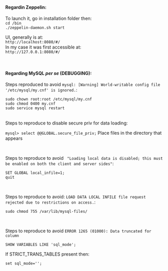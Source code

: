 <h4> Regardin Zeppelin: </h4>

To launch it, go in installation folder then:</br>
```cd /bin``` </br>
```./zeppelin-daemon.sh start```

UI, generally is at: </br>
```http://localhost:8080/#/``` </br>
In my case it was first accessible at: </br>
```http://127.0.0.1:8080/#/```

</br>
<h4> Regarding MySQL <i>per se</i> (DEBUGGING):</h4>

Steps reproduced to avoid ```mysql: [Warning] World-writable config file '/etc/mysql/my.cnf' is ignored.```:
```
sudo chown root:root /etc/mysql/my.cnf
sudo chmod 0400 my.cnf
sudo service mysql restart
```
</br>
Steps to reproduce to disable secure priv for data loading:

```mysql> select @@GLOBAL.secure_file_priv;```
Place files in the directory that appears

</br>

Steps to reproduce to avoid ``` "Loading local data is disabled; this must be enabled on both the client and server sides"```:
```
SET GLOBAL local_infile=1;
quit
```


</br>

Steps to reproduce to avoid: ```LOAD DATA LOCAL INFILE file request rejected due to restrictions on access.```:
```
sudo chmod 755 /var/lib/mysql-files/
```

</br>

Steps to reproduce to avoid ```ERROR 1265 (01000): Data truncated for column```
```
SHOW VARIABLES LIKE 'sql_mode';
```
If STRICT_TRANS_TABLES present then:
```
set sql_mode='';
```
